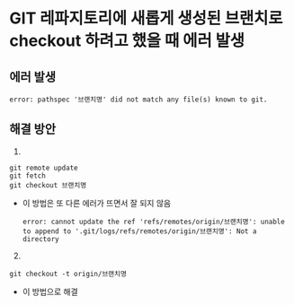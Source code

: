 # GIT 레파지토리에 새롭게 생성된 브랜치로 checkout 하려고 했을 때 에러 발생

## 에러 발생

```
error: pathspec '브랜치명' did not match any file(s) known to git.
```

## 해결 방안

1) 

```
git remote update 
git fetch
git checkout 브랜치명
```

- 이 방법은 또 다른 에러가 뜨면서 잘 되지 않음

    ```
    error: cannot update the ref 'refs/remotes/origin/브랜치명': unable to append to '.git/logs/refs/remotes/origin/브랜치명': Not a directory
    ```



2)

```
git checkout -t origin/브랜치명
```

- 이 방법으로 해결

